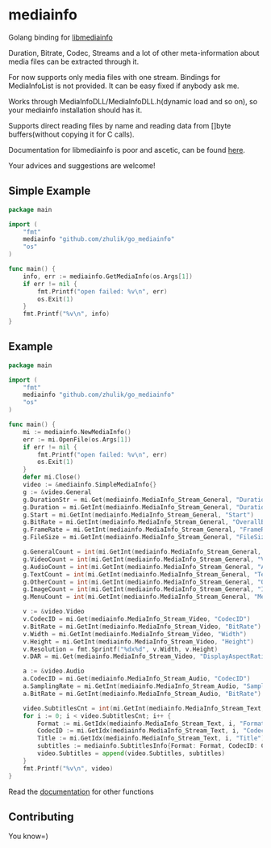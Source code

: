 # mediainfo
Golang binding for [libmediainfo](https://mediaarea.net/en/MediaInfo)

Duration, Bitrate, Codec, Streams and a lot of other meta-information about media files can be extracted through it.

For now supports only media files with one stream. Bindings for MediaInfoList is not provided. It can be easy fixed if anybody ask me.

Works through MediaInfoDLL/MediaInfoDLL.h(dynamic load and so on), so your mediainfo installation should has it.

Supports direct reading files by name and reading data from []byte buffers(without copying it for C calls).

Documentation for libmediainfo is poor and ascetic, can be found [here](https://mediaarea.net/en/MediaInfo/Support/SDK).

Your advices and suggestions are welcome!

## Simple Example
```go
package main

import (
    "fmt"
    mediainfo "github.com/zhulik/go_mediainfo"
    "os"
)

func main() {
    info, err := mediainfo.GetMediaInfo(os.Args[1])
    if err != nil {
        fmt.Printf("open failed: %v\n", err)
        os.Exit(1)
    }
    fmt.Printf("%v\n", info)
}
```

## Example 
```go
package main

import (
    "fmt"
    mediainfo "github.com/zhulik/go_mediainfo"
    "os"
)

func main() {
    mi := mediainfo.NewMediaInfo()
    err := mi.OpenFile(os.Args[1])
    if err != nil {
        fmt.Printf("open failed: %v\n", err)
        os.Exit(1)
    }
    defer mi.Close()
    video := &mediainfo.SimpleMediaInfo{}
    g := &video.General
    g.DurationStr = mi.Get(mediainfo.MediaInfo_Stream_General, "Duration/String3")
    g.Duration = mi.GetInt(mediainfo.MediaInfo_Stream_General, "Duration")
    g.Start = mi.GetInt(mediainfo.MediaInfo_Stream_General, "Start")
    g.BitRate = mi.GetInt(mediainfo.MediaInfo_Stream_General, "OverallBitRate")
    g.FrameRate = mi.GetInt(mediainfo.MediaInfo_Stream_General, "FrameRate")
    g.FileSize = mi.GetInt(mediainfo.MediaInfo_Stream_General, "FileSize")

    g.GeneralCount = int(mi.GetInt(mediainfo.MediaInfo_Stream_General, "GeneralCount"))
    g.VideoCount = int(mi.GetInt(mediainfo.MediaInfo_Stream_General, "VideoCount"))
    g.AudioCount = int(mi.GetInt(mediainfo.MediaInfo_Stream_General, "AudioCount"))
    g.TextCount = int(mi.GetInt(mediainfo.MediaInfo_Stream_General, "TextCount"))
    g.OtherCount = int(mi.GetInt(mediainfo.MediaInfo_Stream_General, "OtherCount"))
    g.ImageCount = int(mi.GetInt(mediainfo.MediaInfo_Stream_General, "ImageCount"))
    g.MenuCount = int(mi.GetInt(mediainfo.MediaInfo_Stream_General, "MenuCount"))

    v := &video.Video
    v.CodecID = mi.Get(mediainfo.MediaInfo_Stream_Video, "CodecID")
    v.BitRate = mi.GetInt(mediainfo.MediaInfo_Stream_Video, "BitRate")
    v.Width = mi.GetInt(mediainfo.MediaInfo_Stream_Video, "Width")
    v.Height = mi.GetInt(mediainfo.MediaInfo_Stream_Video, "Height")
    v.Resolution = fmt.Sprintf("%dx%d", v.Width, v.Height)
    v.DAR = mi.Get(mediainfo.MediaInfo_Stream_Video, "DisplayAspectRatio/String")

    a := &video.Audio
    a.CodecID = mi.Get(mediainfo.MediaInfo_Stream_Audio, "CodecID")
    a.SamplingRate = mi.GetInt(mediainfo.MediaInfo_Stream_Audio, "SamplingRate")
    a.BitRate = mi.GetInt(mediainfo.MediaInfo_Stream_Audio, "BitRate")

    video.SubtitlesCnt = int(mi.GetInt(mediainfo.MediaInfo_Stream_Text, "StreamCount"))
    for i := 0; i < video.SubtitlesCnt; i++ {
        Format := mi.GetIdx(mediainfo.MediaInfo_Stream_Text, i, "Format")
        CodecID := mi.GetIdx(mediainfo.MediaInfo_Stream_Text, i, "CodecID")
        Title := mi.GetIdx(mediainfo.MediaInfo_Stream_Text, i, "Title")
        subtitles := mediainfo.SubtitlesInfo{Format: Format, CodecID: CodecID, Title: Title}
        video.Subtitles = append(video.Subtitles, subtitles)
    }
    fmt.Printf("%v\n", video)
}

```

Read the [documentation](https://godoc.org/github.com/zhulik/go_mediainfo) for other functions

## Contributing
You know=)